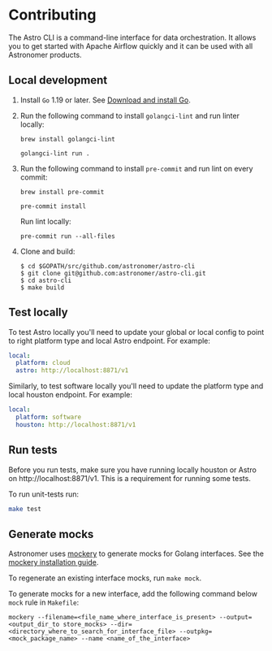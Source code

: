 # Contributing

The Astro CLI is a command-line interface for data orchestration. It allows you to get started with Apache Airflow quickly and it can be used with all Astronomer products.

## Local development

1. Install `Go` 1.19 or later. See [Download and install Go](https://go.dev/doc/install).

2. Run the following command to install `golangci-lint` and run linter locally:

    ```brew install golangci-lint```

    ```golangci-lint run .```

3. Run the following command to install `pre-commit` and run lint on every commit:

    ```brew install pre-commit```

    ```pre-commit install```

    Run lint locally:

    ```pre-commit run --all-files```

4. Clone and build:

    ```
    $ cd $GOPATH/src/github.com/astronomer/astro-cli
    $ git clone git@github.com:astronomer/astro-cli.git
    $ cd astro-cli
    $ make build
    ```

## Test locally

To test Astro locally you'll need to update your global or local config to point to right platform type and local Astro endpoint. For example:

```yaml
local:
  platform: cloud
  astro: http://localhost:8871/v1
```

Similarly, to test software locally you'll need to update the platform type and local houston endpoint. For example:

```yaml
local:
  platform: software
  houston: http://localhost:8871/v1
```

## Run tests

Before you run tests, make sure you have running locally houston or Astro on http://localhost:8871/v1. This is a requirement for running some tests.

To run unit-tests run:

```bash
make test
```

## Generate mocks

Astronomer uses [mockery](https://github.com/vektra/mockery) to generate mocks for Golang interfaces. See the [mockery installation guide](https://github.com/vektra/mockery#installation).

To regenerate an existing interface mocks, run `make mock`.

To generate mocks for a new interface, add the following command below `mock` rule in `Makefile`:

`mockery --filename=<file_name_where_interface_is_present> --output=<output_dir_to store_mocks> --dir=<directory_where_to_search_for_interface_file> --outpkg=<mock_package_name> --name <name_of_the_interface>`
